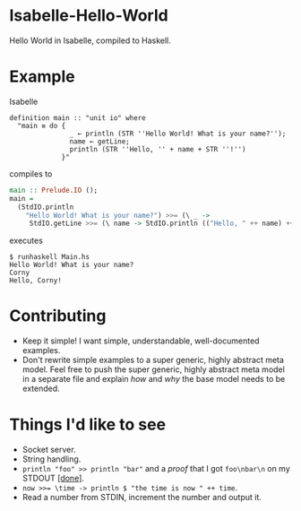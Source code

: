 # Isabelle-Hello-World
Hello World in Isabelle, compiled to Haskell.


# Example

Isabelle
```Isabelle
definition main :: "unit io" where
  "main ≡ do {
               _ ← println (STR ''Hello World! What is your name?'');
               name ← getLine;
               println (STR ''Hello, '' + name + STR ''!'')
             }"
```

compiles to

```Haskell
main :: Prelude.IO ();
main =
  (StdIO.println
    "Hello World! What is your name?") >>= (\ _ ->
     StdIO.getLine >>= (\ name -> StdIO.println (("Hello, " ++ name) ++ "!")));
```

executes

```
$ runhaskell Main.hs
Hello World! What is your name?
Corny
Hello, Corny!
```


# Contributing
 * Keep it simple! I want simple, understandable, well-documented examples.
 * Don't rewrite simple examples to a super generic, highly abstract meta model.
   Feel free to push the super generic, highly abstract meta model in a separate file and explain *how* and *why* the
   base model needs to be extended.

# Things I'd like to see
 * Socket server.
 * String handling.
 * `println "foo" >> println "bar"` and a *proof* that I got `foo\nbar\n` on my STDOUT [[done]](HelloWorld_Proof.thy).
 * `now >>= \time -> println $ "the time is now " ++ time`.
 * Read a number from STDIN, increment the number and output it.
